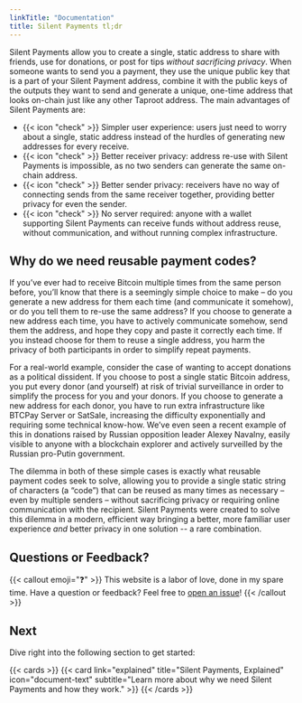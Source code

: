 ```yaml
---
linkTitle: "Documentation"
title: Silent Payments tl;dr
---
```


Silent Payments allow you to create a single, static address to share with friends, use for donations, or post for tips *without sacrificing privacy*. When someone wants to send you a payment, they use the unique public key that is a part of your Silent Payment address, combine it with the public keys of the outputs they want to send and generate a unique, one-time address that looks on-chain just like any other Taproot address. The main advantages of Silent Payments are:

- {{< icon "check" >}} Simpler user experience: users just need to worry about a single, static address instead of the hurdles of generating new addresses for every receive.
- {{< icon "check" >}} Better receiver privacy: address re-use with Silent Payments is impossible, as no two senders can generate the same on-chain address.
- {{< icon "check" >}} Better sender privacy: receivers have no way of connecting sends from the same receiver together, providing better privacy for even the sender.
- {{< icon "check" >}} No server required: anyone with a wallet supporting Silent Payments can receive funds without address reuse, without communication, and without running complex infrastructure.

## Why do we need reusable payment codes?

If you’ve ever had to receive Bitcoin multiple times from the same person before, you’ll know that there is a seemingly simple choice to make – do you generate a new address for them each time (and communicate it somehow), or do you tell them to re-use the same address? If you choose to generate a new address each time, you have to actively communicate somehow, send them the address, and hope they copy and paste it correctly each time. If you instead choose for them to reuse a single address, you harm the privacy of both participants in order to simplify repeat payments.

For a real-world example, consider the case of wanting to accept donations as a political dissident. If you choose to post a single static Bitcoin address, you put every donor (and yourself) at risk of trivial surveillance in order to simplify the process for you and your donors. If you choose to generate a new address for each donor, you have to run extra infrastructure like BTCPay Server or SatSale, increasing the difficulty exponentially and requiring some technical know-how. We’ve even seen a recent example of this in donations raised by Russian opposition leader Alexey Navalny, easily visible to anyone with a blockchain explorer and actively surveilled by the Russian pro-Putin government.

The dilemma in both of these simple cases is exactly what reusable payment codes seek to solve, allowing you to provide a single static string of characters (a “code”) that can be reused as many times as necessary – even by multiple senders – without sacrificing privacy or requiring online communication with the recipient. Silent Payments were created to solve this dilemma in a modern, efficient way bringing a better, more familiar user experience *and* better privacy in one solution -- a rare combination.

<!--more-->

## Questions or Feedback?

{{< callout emoji="❓" >}}
  This website is a labor of love, done in my spare time.
  Have a question or feedback? Feel free to [open an issue](https://github.com/sethforprivacy/silentpaymentsxyz/issues)!
{{< /callout >}}

## Next

Dive right into the following section to get started:

{{< cards >}}
  {{< card link="explained" title="Silent Payments, Explained" icon="document-text" subtitle="Learn more about why we need Silent Payments and how they work." >}}
{{< /cards >}}

[hugo]: https://gohugo.io/
[flex-search]: https://github.com/nextapps-de/flexsearch
[tailwind-css]: https://tailwindcss.com/